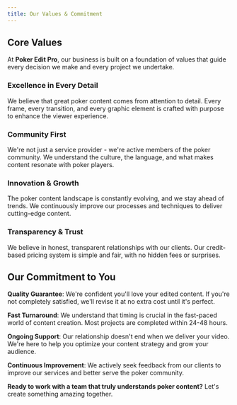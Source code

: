 ```yaml
---
title: Our Values & Commitment
---
```


## Core Values

At **Poker Edit Pro**, our business is built on a foundation of values that guide every decision we make and every project we undertake.

### **Excellence in Every Detail**
We believe that great poker content comes from attention to detail. Every frame, every transition, and every graphic element is crafted with purpose to enhance the viewer experience.

### **Community First**
We're not just a service provider - we're active members of the poker community. We understand the culture, the language, and what makes content resonate with poker players.

### **Innovation & Growth**
The poker content landscape is constantly evolving, and we stay ahead of trends. We continuously improve our processes and techniques to deliver cutting-edge content.

### **Transparency & Trust**
We believe in honest, transparent relationships with our clients. Our credit-based pricing system is simple and fair, with no hidden fees or surprises.

## Our Commitment to You

**Quality Guarantee**: We're confident you'll love your edited content. If you're not completely satisfied, we'll revise it at no extra cost until it's perfect.

**Fast Turnaround**: We understand that timing is crucial in the fast-paced world of content creation. Most projects are completed within 24-48 hours.

**Ongoing Support**: Our relationship doesn't end when we deliver your video. We're here to help you optimize your content strategy and grow your audience.

**Continuous Improvement**: We actively seek feedback from our clients to improve our services and better serve the poker community.

**Ready to work with a team that truly understands poker content?** Let's create something amazing together.

